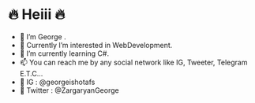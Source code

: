 # 🔥 Heiii 🔥
- 👋 I’m George
.
- 👀 Currently I’m interested in WebDevelopment.
- 🎃 I’m currently learning C#.
- 📫 You can reach me by any social network like IG, Tweeter, Telegram E.T.C...
- 💫 IG : @georgeishotafs
- 🦋 Twitter : @ZargaryanGeorge

<!---
GeorgeZargaryan/GeorgeZargaryan is a ✨ special ✨ repository because its `README.md` (this file) appears on your GitHub profile.
You can click the Preview link to take a look at your changes.
--->
